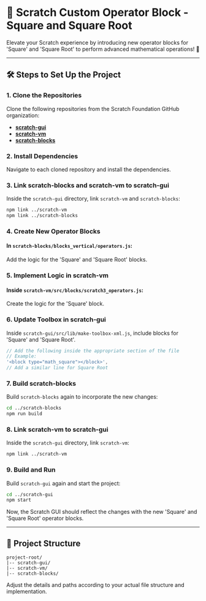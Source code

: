 # 🎨 Scratch Custom Operator Block - Square and Square Root

Elevate your Scratch experience by introducing new operator blocks for 'Square' and 'Square Root' to perform advanced mathematical operations! 🚀

---

## 🛠️ **Steps to Set Up the Project**

### 1. **Clone the Repositories**

Clone the following repositories from the Scratch Foundation GitHub organization:

- [**scratch-gui**](https://github.com/scratchfoundation/scratch-gui)
- [**scratch-vm**](https://github.com/scratchfoundation/scratch-vm)
- [**scratch-blocks**](https://github.com/scratchfoundation/scratch-blocks)

### 2. **Install Dependencies**

Navigate to each cloned repository and install the dependencies.

### 3. **Link scratch-blocks and scratch-vm to scratch-gui**

Inside the `scratch-gui` directory, link `scratch-vm` and `scratch-blocks`:

```bash
npm link ../scratch-vm
npm link ../scratch-blocks
```

### 4. **Create New Operator Blocks**

#### In `scratch-blocks/blocks_vertical/operators.js`:

Add the logic for the 'Square' and 'Square Root' blocks.

### 5. **Implement Logic in scratch-vm**

#### Inside `scratch-vm/src/blocks/scratch3_operators.js`:

Create the logic for the 'Square' block.

### 6. **Update Toolbox in scratch-gui**

Inside `scratch-gui/src/lib/make-toolbox-xml.js`, include blocks for 'Square' and 'Square Root'.

```javascript
// Add the following inside the appropriate section of the file
// Example:
'<block type="math_square"></block>',
// Add a similar line for Square Root
```

### 7. **Build scratch-blocks**

Build `scratch-blocks` again to incorporate the new changes:

```bash
cd ../scratch-blocks
npm run build
```

### 8. **Link scratch-vm to scratch-gui**

Inside the `scratch-gui` directory, link `scratch-vm`:

```bash
npm link ../scratch-vm
```

### 9. **Build and Run**

Build `scratch-gui` again and start the project:

```bash
cd ../scratch-gui
npm start
```

Now, the Scratch GUI should reflect the changes with the new 'Square' and 'Square Root' operator blocks.

---

## 📁 Project Structure

```
project-root/
|-- scratch-gui/
|-- scratch-vm/
|-- scratch-blocks/
```

Adjust the details and paths according to your actual file structure and implementation.

